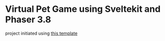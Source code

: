 # Virtual Pet Game using Sveltekit and Phaser 3.8

project initiated using [this template](https://github.com/dezashibi/sveltekit-phaser-template)
